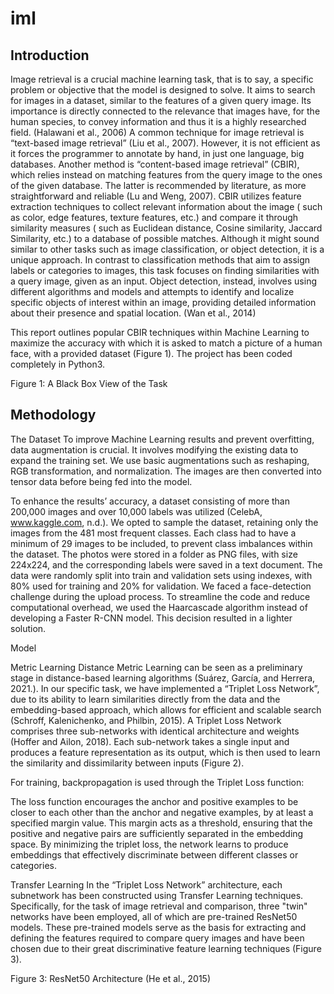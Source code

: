 # iml

## Introduction
Image retrieval is a crucial machine learning task, that is to say, a specific problem or objective that the model is designed to solve. It aims to search for images in a dataset, similar to the features of a given query image.  Its importance is directly connected to the relevance that images have, for the human species, to convey information and thus it is a highly researched field. (Halawani et al., 2006)
A common technique for image retrieval is “text-based image retrieval” (Liu et al., 2007). However, it is not efficient as it forces the programmer to annotate by hand, in just one language,  big databases. Another method is “content-based image retrieval” (CBIR), which relies instead on matching features from the query image to the ones of the given database. The latter is recommended by literature, as more straightforward and reliable (Lu and Weng, 2007). 
CBIR utilizes feature extraction techniques to collect relevant information about the image ( such as color, edge features,  texture features, etc.) and compare it through similarity measures ( such as Euclidean distance, Cosine similarity, Jaccard Similarity, etc.)  to a database of possible matches.
Although it might sound similar to other tasks such as image classification, or object detection, it is a unique approach. In contrast to classification methods that aim to assign labels or categories to images, this task focuses on finding similarities with a query image, given as an input. Object detection, instead, involves using different algorithms and models and attempts to identify and localize specific objects of interest within an image, providing detailed information about their presence and spatial location. (Wan et al., 2014)

This report outlines popular CBIR techniques within Machine Learning to maximize the accuracy with which it is asked to match a picture of a human face, with a provided dataset (Figure 1). The project has been coded completely in Python3.

Figure 1: A Black Box View of the Task


## Methodology

The Dataset
To improve Machine Learning results and prevent overfitting, data augmentation is crucial. It involves modifying the existing data to expand the training set. We use basic augmentations such as reshaping, RGB transformation, and normalization. The images are then converted into tensor data before being fed into the model.

To enhance the results’ accuracy, a dataset consisting of more than 200,000 images and over 10,000 labels was utilized (CelebA, www.kaggle.com, n.d.). We opted to sample the dataset, retaining only the images from the 481 most frequent classes. Each class had to have a minimum of 29 images to be included, to prevent class imbalances within the dataset. 
The photos were stored in a folder as PNG files, with size 224x224, and the corresponding labels were saved in a text document. The data were randomly split into train and validation sets using indexes, with 80% used for training and 20% for validation.
We faced a face-detection challenge during the upload process. To streamline the code and reduce computational overhead, we used the Haarcascade algorithm instead of developing a Faster R-CNN model. This decision resulted in a lighter solution.

Model 

Metric Learning 
Distance Metric Learning can be seen as a preliminary stage in distance-based learning algorithms (Suárez, García, and Herrera, 2021.). In our specific task, we have implemented a “Triplet Loss Network”, due to its ability to learn similarities directly from the data and the embedding-based approach, which allows for efficient and scalable search (Schroff, Kalenichenko, and Philbin, 2015).
A Triplet Loss Network comprises three sub-networks with identical architecture and weights (Hoffer and Ailon, 2018).  Each sub-network takes a single input and produces a feature representation as its output, which is then used to learn the similarity and dissimilarity between inputs (Figure 2).

For training, backpropagation is used through the Triplet Loss function:

The loss function encourages the anchor and positive examples to be closer to each other than the anchor and negative examples, by at least a specified margin value. This margin acts as a threshold, ensuring that the positive and negative pairs are sufficiently separated in the embedding space. By minimizing the triplet loss, the network learns to produce embeddings that effectively discriminate between different classes or categories.


Transfer Learning
In the “Triplet Loss Network” architecture, each subnetwork has been constructed using Transfer Learning techniques. Specifically, for the task of image retrieval and comparison, three "twin" networks have been employed, all of which are pre-trained ResNet50 models. These pre-trained models serve as the basis for extracting and defining the features required to compare query images and have been chosen due to their great discriminative feature learning techniques (Figure 3).

Figure 3: ResNet50 Architecture (He et al., 2015)



